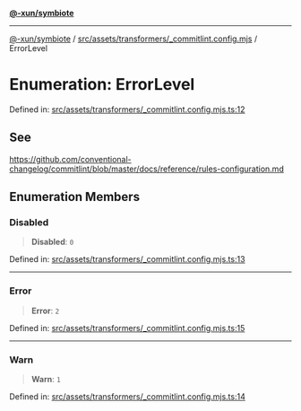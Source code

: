 [**@-xun/symbiote**](../../../../../README.md)

***

[@-xun/symbiote](../../../../../README.md) / [src/assets/transformers/\_commitlint.config.mjs](../README.md) / ErrorLevel

# Enumeration: ErrorLevel

Defined in: [src/assets/transformers/\_commitlint.config.mjs.ts:12](https://github.com/Xunnamius/symbiote/blob/03c423f753693df61565a1f49d80cc0f6cc503f1/src/assets/transformers/_commitlint.config.mjs.ts#L12)

## See

https://github.com/conventional-changelog/commitlint/blob/master/docs/reference/rules-configuration.md

## Enumeration Members

### Disabled

> **Disabled**: `0`

Defined in: [src/assets/transformers/\_commitlint.config.mjs.ts:13](https://github.com/Xunnamius/symbiote/blob/03c423f753693df61565a1f49d80cc0f6cc503f1/src/assets/transformers/_commitlint.config.mjs.ts#L13)

***

### Error

> **Error**: `2`

Defined in: [src/assets/transformers/\_commitlint.config.mjs.ts:15](https://github.com/Xunnamius/symbiote/blob/03c423f753693df61565a1f49d80cc0f6cc503f1/src/assets/transformers/_commitlint.config.mjs.ts#L15)

***

### Warn

> **Warn**: `1`

Defined in: [src/assets/transformers/\_commitlint.config.mjs.ts:14](https://github.com/Xunnamius/symbiote/blob/03c423f753693df61565a1f49d80cc0f6cc503f1/src/assets/transformers/_commitlint.config.mjs.ts#L14)
